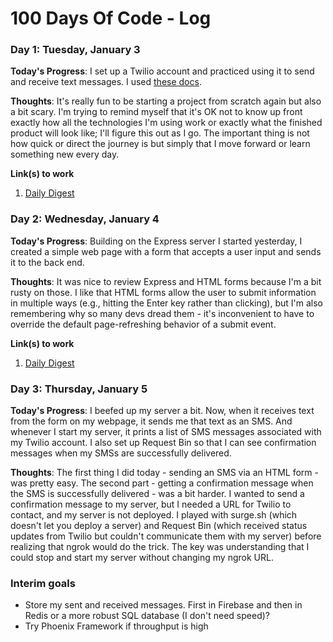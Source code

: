 # 100 Days Of Code - Log

### Day 1: Tuesday, January 3

**Today's Progress**: I set up a Twilio account and practiced using it to send and receive text messages. I used [these docs](https://www.twilio.com/docs/quickstart/node/programmable-sms
).

**Thoughts**: It's really fun to be starting a project from scratch again but also a bit scary. I'm trying to remind myself that it's OK not to know up front exactly how all the technologies I'm using work or exactly what the finished product will look like; I'll figure this out as I go. The important thing is not how quick or direct the journey is but simply that I move forward or learn something new every day.

**Link(s) to work**
1. [Daily Digest](https://github.com/IsaacDurand/daily-digest)

### Day 2: Wednesday, January 4

**Today's Progress**: Building on the Express server I started yesterday, I created a simple web page with a form that accepts a user input and sends it to the back end.

**Thoughts**: It was nice to review Express and HTML forms because I'm a bit rusty on those. I like that HTML forms allow the user to submit information in multiple ways (e.g., hitting the Enter key rather than clicking), but I'm also remembering why so many devs dread them - it's inconvenient to have to override the default page-refreshing behavior of a submit event.

**Link(s) to work**
1. [Daily Digest](https://github.com/IsaacDurand/daily-digest)

### Day 3: Thursday, January 5

**Today's Progress**: I beefed up my server a bit. Now, when it receives text from the form on my webpage, it sends me that text as an SMS. And whenever I start my server, it prints a list of SMS messages associated with my Twilio account. I also set up Request Bin so that I can see confirmation messages when my SMSs are successfully delivered.

**Thoughts**: The first thing I did today - sending an SMS via an HTML form - was pretty easy. The second part - getting a confirmation message when the SMS is successfully delivered - was a bit harder. I wanted to send a confirmation message to my server, but I needed a URL for Twilio to contact, and my server is not deployed. I played with surge.sh (which doesn't let you deploy a server) and Request Bin (which received status updates from Twilio but couldn't communicate them with my server) before realizing that ngrok would do the trick. The key was understanding that I could stop and start my server without changing my ngrok URL.

### Interim goals
* Store my sent and received messages. First in Firebase and then in Redis or a more robust SQL database (I don't need speed)?
* Try Phoenix Framework if throughput is high
